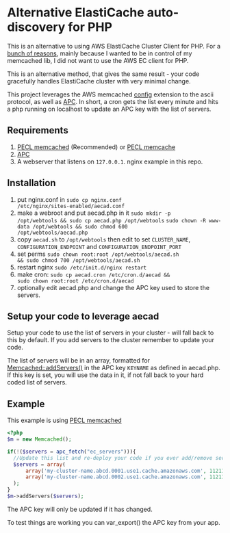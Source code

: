 # Alternative ElastiCache auto-discovery for PHP

This is an alternative to using AWS ElastiCache Cluster Client for PHP.  For a [bunch of reasons](https://forums.aws.amazon.com/thread.jspa?messageID=414605), mainly because I wanted to be in control of my memcached lib, I did not want to use the AWS EC client for PHP.

This is an alternative method, that gives the same result - your code gracefully handles ElastiCache cluster with very minimal change.

This project leverages the AWS memcached [config](http://docs.amazonwebservices.com/AmazonElastiCache/latest/UserGuide/AutoDiscovery.ConfigCommand.html) extension to the ascii protocol, as well as [APC](http://php.net/manual/en/book.apc.php).  In short, a cron gets the list every minute and hits a php running on localhost to update an APC key with the list of servers.

## Requirements

1. [PECL memcached](http://pecl.php.net/package/memcached) (Recommended) or [PECL memcache](http://pecl.php.net/package/memcache)
2. [APC](http://php.net/manual/en/book.apc.php)
3. A webserver that listens on <code>127.0.0.1</code>. nginx example in this repo.

## Installation

1. put nginx.conf in <code>sudo cp nginx.conf /etc/nginx/sites-enabled/aecad.conf</code>
2. make a webroot and put aecad.php in it <code>sudo mkdir -p /opt/webtools && sudo cp aecad.php /opt/webtools</code> <code>sudo chown -R www-data /opt/webtools && sudo chmod 600 /opt/webtools/aecad.php</code> 
3. copy <code>aecad.sh</code> to <code>/opt/webtools</code> then edit to set <code>CLUSTER_NAME</code>, <code>CONFIGURATION_ENDPOINT</code> and <code>CONFIGURATION_ENDPOINT_PORT</code>
4. set perms <code>sudo chown root:root /opt/webtools/aecad.sh && sudo chmod 700 /opt/webtools/aecad.sh</code>
4. restart nginx <code>sudo /etc/init.d/nginx restart</code>
4. make cron: <code>sudo cp aecad.cron /etc/cron.d/aecad && sudo chown root:root /etc/cron.d/aecad</code>
3. optionally edit aecad.php and change the APC key used to store the servers.

## Setup your code to leverage aecad

Setup your code to use the list of servers in your cluster - will fall back to this by default. If you add servers to the cluster remember to update your code.

The list of servers will be in an array, formatted for [Memcached::addServers()](http://php.net/manual/en/memcached.addservers.php) in the APC key <code>KEYNAME</code> as defined in aecad.php.  If this key is set, you will use the data in it, if not fall back to your hard coded list of servers.

## Example

This example is using [PECL memcached](http://pecl.php.net/package/memcached)

```php
<?php
$m = new Memcached();

if(!($servers = apc_fetch("ec_servers"))){
  //Update this list and re-deploy your code if you ever add/remove servers from your cluster
  $servers = array(
      array('my-cluster-name.abcd.0001.use1.cache.amazonaws.com', 11211, 100),
      array('my-cluster-name.abcd.0002.use1.cache.amazonaws.com', 11211, 100)
  );
}
$m->addServers($servers);

```

The APC key will only be updated if it has changed.

To test things are working you can var_export() the APC key from your app.
